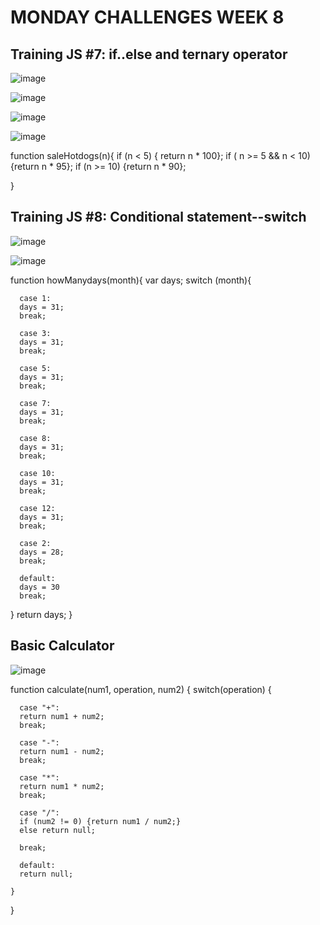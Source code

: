 # MONDAY CHALLENGES WEEK 8

## Training JS #7: if..else and ternary operator

![image](https://user-images.githubusercontent.com/117783981/213355886-16697461-027b-4f72-ab41-f334404ddf07.png)

![image](https://user-images.githubusercontent.com/117783981/213355916-08beb42c-a040-462a-8a5a-053c571a0c64.png)

![image](https://user-images.githubusercontent.com/117783981/213355957-773331fe-6e13-4e2f-994e-1001e0595862.png)

![image](https://user-images.githubusercontent.com/117783981/213355978-54e2e0bf-9ba5-4cfa-a2c7-579b825f4202.png)

function saleHotdogs(n){
  if (n < 5) {
    return n * 100};
  if ( n >= 5 && n < 10) {return n * 95};
  if (n >= 10) {return n * 90};
 
}


## Training JS #8: Conditional statement--switch

![image](https://user-images.githubusercontent.com/117783981/213360821-50860147-07c2-4ec4-86ff-45f119928687.png)

![image](https://user-images.githubusercontent.com/117783981/213360870-f8f808ac-5c1c-4d59-9b45-845f1d3b6546.png)

function howManydays(month){
  var days;
  switch (month){
      
      case 1:
      days = 31;
      break;
      
      case 3:
      days = 31;
      break;
      
      case 5:
      days = 31;
      break;
      
      case 7:
      days = 31;
      break;
      
      case 8:
      days = 31;
      break;
      
      case 10:
      days = 31;
      break;
      
      case 12:
      days = 31;
      break;
      
      case 2:
      days = 28;
      break;
  
      default: 
      days = 30
      break;
  }
  return days;
}


## Basic Calculator

![image](https://user-images.githubusercontent.com/117783981/213362738-c5a95bed-c574-41e6-aca2-791ee4195fbb.png)

function calculate(num1, operation, num2) {
  switch(operation) {
      
      case "+":
      return num1 + num2;
      break;
      
      case "-":
      return num1 - num2;
      break;
      
      case "*":
      return num1 * num2;
      break;
      
      case "/":
      if (num2 != 0) {return num1 / num2;}
      else return null;
      
      break;
      
      default: 
      return null;
      
    }
 
}

